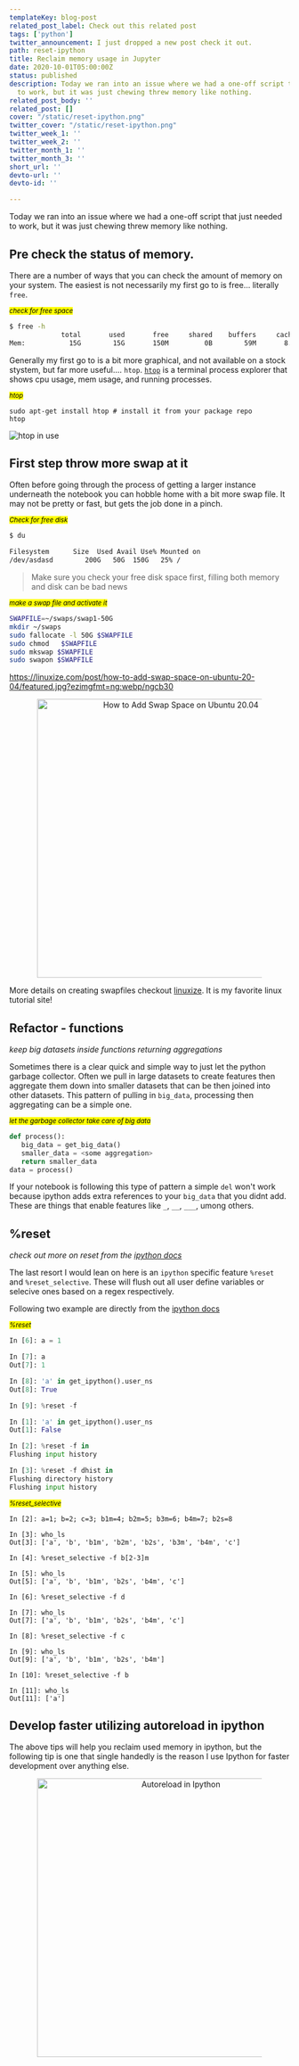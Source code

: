```yaml
---
templateKey: blog-post
related_post_label: Check out this related post
tags: ['python']
twitter_announcement: I just dropped a new post check it out.
path: reset-ipython
title: Reclaim memory usage in Jupyter
date: 2020-10-01T05:00:00Z
status: published
description: Today we ran into an issue where we had a one-off script that just needed
  to work, but it was just chewing threw memory like nothing.
related_post_body: ''
related_post: []
cover: "/static/reset-ipython.png"
twitter_cover: "/static/reset-ipython.png"
twitter_week_1: ''
twitter_week_2: ''
twitter_month_1: ''
twitter_month_3: ''
short_url: ''
devto-url: ''
devto-id: ''

---
```

Today we ran into an issue where we had a one-off script that just needed to work, but it was just chewing threw memory like nothing.


## Pre check the status of memory.

There are a number of ways that you can check the amount of memory on your system.  The easiest is not necessarily my first go to is free... literally `free`.

_<small><mark>check for free space</mark></small>_

``` bash
$ free -h
             total       used       free     shared    buffers     cached
Mem:           15G        15G       150M         0B        59M       8.7G
```

Generally my first go to is a bit more graphical, and not available on a stock stystem, but far more useful.... `htop`.  [`htop`](htop.dev) is a terminal process explorer that shows cpu usage, mem usage, and running processes.

_<small><mark>htop</mark></small>_


``` htop
sudo apt-get install htop # install it from your package repo
htop
```

![htop in use](waylonwalker.com/htop-2.0.png)

## First step throw more swap at it

Often before going through the process of getting a larger instance underneath the notebook you can hobble home with a bit more swap file.  It may not be pretty or fast, but gets the job done in a pinch.

_<small><mark>Check for free disk</mark></small>_

``` bash
$ du

Filesystem      Size  Used Avail Use% Mounted on
/dev/asdasd        200G   50G  150G   25% /
```

> Make sure you check your free disk space first, filling both memory and disk can be bad news

_<small><mark>make a swap file and activate it</mark></small>_

```bash
SWAPFILE=~/swaps/swap1-50G
mkdir ~/swaps
sudo fallocate -l 50G $SWAPFILE
sudo chmod   $SWAPFILE
sudo mkswap $SWAPFILE
sudo swapon $SWAPFILE
```

https://linuxize.com/post/how-to-add-swap-space-on-ubuntu-20-04/featured.jpg?ezimgfmt=ng:webp/ngcb30

<p style='text-align: center'>
<a href='https://linuxize.com/post/how-to-add-swap-space-on-ubuntu-20-04/'>
  <img
    style='width:500px; max-width:80%; margin: auto;'
    src="https://linuxize.com/post/how-to-add-swap-space-on-ubuntu-20-04/featured.jpg?ezimgfmt=ng:webp/ngcb30"
    alt="How to Add Swap Space on Ubuntu 20.04"
  />
  </a>
</p>


More details on creating swapfiles checkout [linuxize](https://linuxize.com/post/how-to-add-swap-space-on-ubuntu-20-04/).  It is my favorite linux tutorial site!

## Refactor - functions
_keep big datasets inside functions returning aggregations_


Sometimes there is a clear quick and simple way to just let the python garbage collector.  Often we pull in large datasets to create features then aggregate them down into smaller datasets that can be then joined into other datasets.  This pattern of pulling in  `big_data`, processing then aggregating can be a simple one.

_<small><mark>let the garbage collector take care of big data</mark></small>_

``` python
def process():
   big_data = get_big_data()
   smaller_data = <some aggregation>
   return smaller_data
data = process()
```

If your notebook is following this type of pattern a simple `del` won't work because ipython adds extra references to your `big_data` that you didnt add.  These are things that enable features like `_`, `__`, `___`, umong others.

## %reset

_check out more on reset from the [ipython docs](https://ipython.readthedocs.io/en/stable/interactive/magics.html#magic-reset)_

The last resort I would lean on here is an `ipython` specific feature `%reset` and `%reset_selective`.  These will flush out all user define variables or selecive ones based on a regex respectively.


Following two example are directly from the [ipython docs](https://ipython.readthedocs.io/en/stable/interactive/magics.html#magic-reset)

_<small><mark>%reset</mark></small>_

``` python
In [6]: a = 1

In [7]: a
Out[7]: 1

In [8]: 'a' in get_ipython().user_ns
Out[8]: True

In [9]: %reset -f

In [1]: 'a' in get_ipython().user_ns
Out[1]: False

In [2]: %reset -f in
Flushing input history

In [3]: %reset -f dhist in
Flushing directory history
Flushing input history
```

_<small><mark>%reset_selective</mark></small>_

```
In [2]: a=1; b=2; c=3; b1m=4; b2m=5; b3m=6; b4m=7; b2s=8

In [3]: who_ls
Out[3]: ['a', 'b', 'b1m', 'b2m', 'b2s', 'b3m', 'b4m', 'c']

In [4]: %reset_selective -f b[2-3]m

In [5]: who_ls
Out[5]: ['a', 'b', 'b1m', 'b2s', 'b4m', 'c']

In [6]: %reset_selective -f d

In [7]: who_ls
Out[7]: ['a', 'b', 'b1m', 'b2s', 'b4m', 'c']

In [8]: %reset_selective -f c

In [9]: who_ls
Out[9]: ['a', 'b', 'b1m', 'b2s', 'b4m']

In [10]: %reset_selective -f b

In [11]: who_ls
Out[11]: ['a']
```


## Develop faster utilizing autoreload in ipython

The above tips will help you reclaim used memory in ipython, but the following tip is one that single handedly is the reason I use Ipython for faster development over anything else.

<p style='text-align: center'>
<a href='https://waylonwalker.com/blog/autoreload-ipython'>
  <img
    style='width:500px; max-width:80%; margin: auto;'
    src="https://waylonwalker.com/autoreload-ipython-rm.png"
    alt="Autoreload in Ipython"
  />
  </a>
</p>
